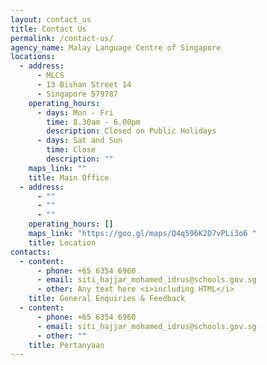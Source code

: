 ```yaml
---
layout: contact_us
title: Contact Us
permalink: /contact-us/
agency_name: Malay Language Centre of Singapore
locations:
  - address:
      - MLCS
      - 13 Bishan Street 14
      - Singapore 579787
    operating_hours:
      - days: Mon - Fri
        time: 8.30am - 6.00pm
        description: Closed on Public Holidays
      - days: Sat and Sun
        time: Close
        description: ""
    maps_link: ""
    title: Main Office
  - address:
      - ""
      - ""
      - ""
    operating_hours: []
    maps_link: "https://goo.gl/maps/Q4q596K2D7vPLi3o6 "
    title: Location
contacts:
  - content:
      - phone: +65 6354 6960
      - email: siti_hajjar_mohamed_idrus@schools.gov.sg
      - other: Any text here <i>including HTML</i>
    title: General Enquiries & Feedback
  - content:
      - phone: +65 6354 6960
      - email: siti_hajjar_mohamed_idrus@schools.gov.sg
      - other: ""
    title: Pertanyaan
---
```


